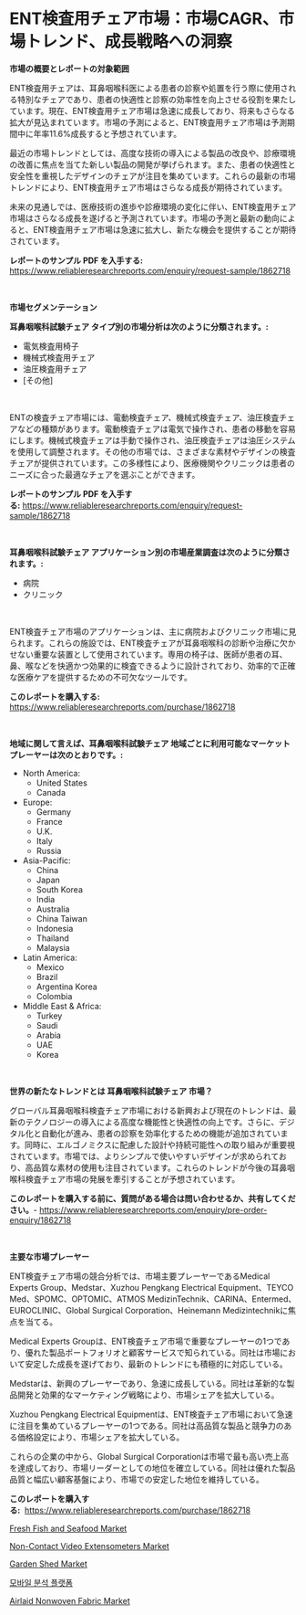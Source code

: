 <p><h1>ENT検査用チェア市場：市場CAGR、市場トレンド、成長戦略への洞察</h1></p><p><strong>市場の概要とレポートの対象範囲</strong></p>
<p><p>ENT検査用チェアは、耳鼻咽喉科医による患者の診察や処置を行う際に使用される特別なチェアであり、患者の快適性と診察の効率性を向上させる役割を果たしています。現在、ENT検査用チェア市場は急速に成長しており、将来もさらなる拡大が見込まれています。市場の予測によると、ENT検査用チェア市場は予測期間中に年率11.6%成長すると予想されています。</p><p>最近の市場トレンドとしては、高度な技術の導入による製品の改良や、診療環境の改善に焦点を当てた新しい製品の開発が挙げられます。また、患者の快適性と安全性を重視したデザインのチェアが注目を集めています。これらの最新の市場トレンドにより、ENT検査用チェア市場はさらなる成長が期待されています。</p><p>未来の見通しでは、医療技術の進歩や診療環境の変化に伴い、ENT検査用チェア市場はさらなる成長を遂げると予測されています。市場の予測と最新の動向によると、ENT検査用チェア市場は急速に拡大し、新たな機会を提供することが期待されています。</p></p>
<p><strong>レポートのサンプル PDF を入手する:</strong> <a href="https://www.reliableresearchreports.com/enquiry/request-sample/1862718">https://www.reliableresearchreports.com/enquiry/request-sample/1862718</a></p>
<p>&nbsp;</p>
<p><strong>市場セグメンテーション</strong></p>
<p><strong>耳鼻咽喉科試験チェア タイプ別の市場分析は次のように分類されます。:</strong></p>
<p><ul><li>電気検査用椅子</li><li>機械式検査用チェア</li><li>油圧検査用チェア</li><li>[その他]</li></ul></p>
<p>&nbsp;</p>
<p><p>ENTの検査チェア市場には、電動検査チェア、機械式検査チェア、油圧検査チェアなどの種類があります。電動検査チェアは電気で操作され、患者の移動を容易にします。機械式検査チェアは手動で操作され、油圧検査チェアは油圧システムを使用して調整されます。その他の市場では、さまざまな素材やデザインの検査チェアが提供されています。この多様性により、医療機関やクリニックは患者のニーズに合った最適なチェアを選ぶことができます。</p></p>
<p><strong>レポートのサンプル PDF を入手する:</strong>&nbsp;<a href="https://www.reliableresearchreports.com/enquiry/request-sample/1862718">https://www.reliableresearchreports.com/enquiry/request-sample/1862718</a></p>
<p>&nbsp;</p>
<p><strong> 耳鼻咽喉科試験チェア アプリケーション別の市場産業調査は次のように分類されます。:</strong></p>
<p><ul><li>病院</li><li>クリニック</li></ul></p>
<p>&nbsp;</p>
<p><p>ENT検査チェア市場のアプリケーションは、主に病院およびクリニック市場に見られます。これらの施設では、ENT検査チェアが耳鼻咽喉科の診断や治療に欠かせない重要な装置として使用されています。専用の椅子は、医師が患者の耳、鼻、喉などを快適かつ効果的に検査できるように設計されており、効率的で正確な医療ケアを提供するための不可欠なツールです。</p></p>
<p><strong>このレポートを購入する:</strong>&nbsp; <a href="https://www.reliableresearchreports.com/purchase/1862718">https://www.reliableresearchreports.com/purchase/1862718</a></p>
<p>&nbsp;</p>
<p><strong>地域に関して言えば、耳鼻咽喉科試験チェア 地域ごとに利用可能なマーケットプレーヤーは次のとおりです。:</strong></p>
<p><ul>
    <li>
        North America:
        <ul>
            <li>United States</li>
            <li>Canada</li>
        </ul>
    </li>
    <li>
        Europe:
        <ul>
            <li>Germany</li>
            <li>France</li>
            <li>U.K.</li>
            <li>Italy</li>
            <li>Russia</li>
        </ul>
    </li>
    <li>
        Asia-Pacific:
        <ul>
            <li>China</li>
            <li>Japan</li>
            <li>South Korea</li>
            <li>India</li>
            <li>Australia</li>
            <li>China Taiwan</li>
            <li>Indonesia</li>
            <li>Thailand</li>
            <li>Malaysia</li>
        </ul>
    </li>
    <li>
        Latin America:
        <ul>
            <li>Mexico</li>
            <li>Brazil</li>
            <li>Argentina Korea</li>
            <li>Colombia</li>
        </ul>
    </li>
    <li>
        Middle East & Africa:
        <ul>
            <li>Turkey</li>
            <li>Saudi</li>
            <li>Arabia</li>
            <li>UAE</li>
            <li>Korea</li>
        </ul>
    </li>
    </ul></p>
<p>&nbsp;</p>
<p><strong>世界の新たなトレンドとは 耳鼻咽喉科試験チェア 市場？</strong></p>
<p><p>グローバル耳鼻咽喉科検査チェア市場における新興および現在のトレンドは、最新のテクノロジーの導入による高度な機能性と快適性の向上です。さらに、デジタル化と自動化が進み、患者の診察を効率化するための機能が追加されています。同時に、エルゴノミクスに配慮した設計や持続可能性への取り組みが重要視されています。市場では、よりシンプルで使いやすいデザインが求められており、高品質な素材の使用も注目されています。これらのトレンドが今後の耳鼻咽喉科検査チェア市場の発展を牽引することが予想されています。</p></p>
<p><strong>このレポートを購入する前に、質問がある場合は問い合わせるか、共有してください。</strong>- <a href="https://www.reliableresearchreports.com/enquiry/pre-order-enquiry/1862718">https://www.reliableresearchreports.com/enquiry/pre-order-enquiry/1862718</a></p>
<p>&nbsp;</p>
<p><strong>主要な市場プレーヤー</strong></p>
<p><p>ENT検査チェア市場の競合分析では、市場主要プレーヤーであるMedical Experts Group、Medstar、Xuzhou Pengkang Electrical Equipment、TEYCO Med、SPOMC、OPTOMIC、ATMOS MedizinTechnik、CARINA、Entermed、EUROCLINIC、Global Surgical Corporation、Heinemann Medizintechnikに焦点を当てる。</p><p>Medical Experts Groupは、ENT検査チェア市場で重要なプレーヤーの1つであり、優れた製品ポートフォリオと顧客サービスで知られている。同社は市場において安定した成長を遂げており、最新のトレンドにも積極的に対応している。</p><p>Medstarは、新興のプレーヤーであり、急速に成長している。同社は革新的な製品開発と効果的なマーケティング戦略により、市場シェアを拡大している。</p><p>Xuzhou Pengkang Electrical Equipmentは、ENT検査チェア市場において急速に注目を集めているプレーヤーの1つである。同社は高品質な製品と競争力のある価格設定により、市場シェアを拡大している。</p><p>これらの企業の中から、Global Surgical Corporationは市場で最も高い売上高を達成しており、市場リーダーとしての地位を確立している。同社は優れた製品品質と幅広い顧客基盤により、市場での安定した地位を維持している。</p></p>
<p><strong>このレポートを購入する:</strong>&nbsp;&nbsp;<a href="https://www.reliableresearchreports.com/purchase/1862718">https://www.reliableresearchreports.com/purchase/1862718</a></p>
<p><p><a href="https://view.publitas.com/reportprime-1/fresh-fish-and-seafood-market-provides-detailed-segmentation-of-this-market-based-on-type-application-and-region-and-forecast-for-the-period-from-2024-2031/">Fresh Fish and Seafood Market</a></p><p><a href="https://iodized-pantydraco-05c.notion.site/Non-Contact-Video-Extensometers-Market-Research-Report-Provides-thorough-Industry-Overview-which-of-5423efe4350644f7b6b47afb21dd1a88">Non-Contact Video Extensometers Market</a></p><p><a href="https://view.publitas.com/reportprime-1/garden-shed-market-insights-market-players-and-forecast-till-2031/">Garden Shed Market</a></p><p><a href="https://medium.com/@felipegrrady654556/%ED%9C%B4%EB%8C%80%EC%9A%A9-%EB%B6%84%EC%84%9D-%ED%94%8C%EB%9E%AB%ED%8F%BC-%EC%8B%9C%EC%9E%A5-%EC%A7%80%ED%91%9C-%ED%95%B4%EB%8F%85-%EC%8B%9C%EC%9E%A5-%EC%A0%90%EC%9C%A0%EC%9C%A8-%ED%8A%B8%EB%A0%8C%EB%93%9C-%EB%B0%8F-%EC%84%B1%EC%9E%A5-%ED%8C%A8%ED%84%B4-ec29c32fd874">모바일 분석 플랫폼</a></p><p><a href="https://issuu.com/reportprime-2/docs/airlaid-nonwoven-fabric-market-size-2030.pptx">Airlaid Nonwoven Fabric Market</a></p></p>